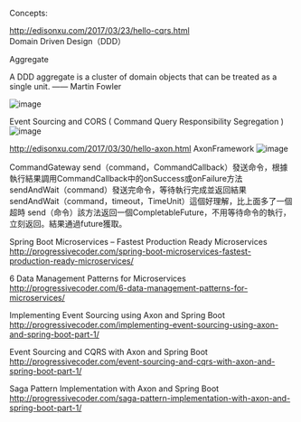Concepts:

http://edisonxu.com/2017/03/23/hello-cqrs.html <br/>
Domain Driven Design（DDD）

Aggregate

A DDD aggregate is a cluster of domain objects that can be treated as a single unit.
—— Martin Fowler

![image](http://edisonxu.com/images/2017/03/nG3Vc.png)

Event Sourcing and CORS ( Command Query Responsibility Segregation ) 
![image](http://edisonxu.com/images/2017/03/cqrs.png)

http://edisonxu.com/2017/03/30/hello-axon.html
AxonFramework
![image](http://edisonxu.com/images/2017/03/detailed-architecture-overview.png)

CommandGateway
send（command，CommandCallback）發送命令，根據執行結果調用CommandCallback中的onSuccess或onFailure方法
sendAndWait（command）發送完命令，等待執行完成並返回結果
sendAndWait（command，timeout，TimeUnit）這個好理解，比上面多了一個超時
send（命令）該方法返回一個CompletableFuture，不用等待命令的執行，立刻返回。結果通過future獲取。





Spring Boot Microservices – Fastest Production Ready Microservices
http://progressivecoder.com/spring-boot-microservices-fastest-production-ready-microservices/

6 Data Management Patterns for Microservices
http://progressivecoder.com/6-data-management-patterns-for-microservices/

Implementing Event Sourcing using Axon and Spring Boot
http://progressivecoder.com/implementing-event-sourcing-using-axon-and-spring-boot-part-1/

Event Sourcing and CQRS with Axon and Spring Boot
http://progressivecoder.com/event-sourcing-and-cqrs-with-axon-and-spring-boot-part-1/

Saga Pattern Implementation with Axon and Spring Boot
http://progressivecoder.com/saga-pattern-implementation-with-axon-and-spring-boot-part-1/
